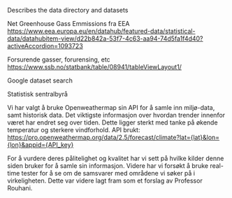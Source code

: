 Describes the data directory and datasets

Net Greenhouse Gass Emmissions fra EEA
https://www.eea.europa.eu/en/datahub/featured-data/statistical-data/datahubitem-view/d22b842a-53f7-4c63-aa94-74d5fa1f4d40?activeAccordion=1093723

Forsurende gasser, forurensing, etc
https://www.ssb.no/statbank/table/08941/tableViewLayout1/

Google dataset search

Statistisk sentralbyrå

Vi har valgt å bruke Openweathermap sin API for å samle inn miljø-data, samt historisk data. Det viktigste informasjon over hvordan trender innenfor været har endret seg over tiden. Dette ligger sterkt med tanke på økende temperatur og sterkere vindforhold.
API brukt: https://pro.openweathermap.org/data/2.5/forecast/climate?lat={lat}&lon={lon}&appid={API_key}


For å vurdere deres pålitelighet og kvalitet har vi sett på hvilke kilder denne siden bruker for å samle sin informasjon. Videre har vi forsøkt å bruke real-time tester for å se om de samsvarer med områdene vi søker på i virkeligheten. Dette var videre lagt fram som et forslag av Professor Rouhani.